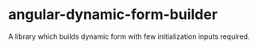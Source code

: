 # angular-dynamic-form-builder
A library which builds dynamic form with few initialization inputs required.
